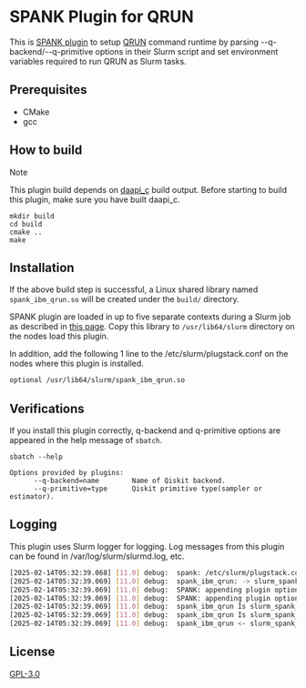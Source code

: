 # SPANK Plugin for QRUN

This is [SPANK plugin](https://slurm.schedmd.com/spank.html) to setup [QRUN](../../commands/qrun/README.md) command runtime by parsing --q-backend/--q-primitive options in their Slurm script and set environment variables required to run QRUN as Slurm tasks.
 
## Prerequisites

* CMake
* gcc


## How to build

> [!NOTE]
> This plugin build depends on [daapi_c](../../commands/qrun/daapi_c) build output. Before starting to build this plugin, make sure you have built daapi_c.

```shell-session
mkdir build
cd build
cmake ..
make
```

## Installation

If the above build step is successful, a Linux shared library named `spank_ibm_qrun.so` will be created under the `build/` directory. 

SPANK plugin are loaded in up to five separate contexts during a Slurm job as described in [this page](https://slurm.schedmd.com/spank.html#SECTION_SPANK-PLUGINS). Copy this library to `/usr/lib64/slurm` directory on the nodes load this plugin.

In addition, add the following 1 line to the /etc/slurm/plugstack.conf on the nodes where this plugin is installed.

```bash
optional /usr/lib64/slurm/spank_ibm_qrun.so
```

## Verifications

If you install this plugin correctly, q-backend and q-primitive options are appeared in the help message of `sbatch`.

```shell-session
sbatch --help

Options provided by plugins:
      --q-backend=name        Name of Qiskit backend.
      --q-primitive=type      Qiskit primitive type(sampler or estimator).

```

## Logging

This plugin uses Slurm logger for logging. Log messages from this plugin can be found in /var/log/slurm/slurmd.log, etc.

```bash
[2025-02-14T05:32:39.068] [11.0] debug:  spank: /etc/slurm/plugstack.conf:2: Loaded plugin spank_ibm_qrun.so
[2025-02-14T05:32:39.069] [11.0] debug:  spank_ibm_qrun: -> slurm_spank_init argc=0
[2025-02-14T05:32:39.069] [11.0] debug:  SPANK: appending plugin option "q-backend"
[2025-02-14T05:32:39.069] [11.0] debug:  SPANK: appending plugin option "q-primitive"
[2025-02-14T05:32:39.069] [11.0] debug:  spank_ibm_qrun Is slurm_spank_task_init() supported ? 1
[2025-02-14T05:32:39.069] [11.0] debug:  spank_ibm_qrun Is slurm_spank_task_exit() supported ? 0
[2025-02-14T05:32:39.069] [11.0] debug:  spank_ibm_qrun <- slurm_spank_init rc=0
```

## License

[GPL-3.0](https://github.com/qiskit-community/spank-plugins/blob/main/LICENSE)
